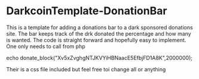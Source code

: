 DarkcoinTemplate-DonationBar
============================

This is a template for adding a donations bar to a dark sponsored donations site. The bar keeps track of the drk donated the percentage and how many is wanted.
The code is straight forward and hopefully easy to implement. One only needs to call from php

echo donate_block("Xv5xZvghgNTJKVYiHBNaacE5EfbjFD1A8K",2000000);

Their is a css file included but feel free toi change all or anything
